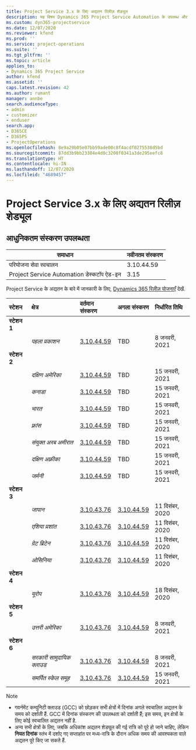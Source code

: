 ```yaml
---
title: Project Service 3.x के लिए अद्यतन रिलीज़ शेड्यूल
description: यह विषय Dynamics 365 Project Service Automation के उपलब्ध और आगामी रिलीज़ के बारे में जानकारी प्रदान करता है.
ms.custom: dyn365-projectservice
ms.date: 12/07/2020
ms.reviewer: kfend
ms.prod: ''
ms.service: project-operations
ms.suite: ''
ms.tgt_pltfrm: ''
ms.topic: article
applies_to:
- Dynamics 365 Project Service
author: kfend
ms.assetid: ''
caps.latest.revision: 42
ms.author: rumant
manager: annbe
search.audienceType:
- admin
- customizer
- enduser
search.app:
- D365CE
- D365PS
- ProjectOperations
ms.openlocfilehash: 8e9a29b05e07bb59ade00c8f4acdf0275538d5bd
ms.sourcegitcommit: 87dd3b9bb23384e4d0c3208f0341a3de295eefc8
ms.translationtype: HT
ms.contentlocale: hi-IN
ms.lasthandoff: 12/07/2020
ms.locfileid: "4689457"
---
```

# <a name="update-release-schedule-for-project-service-3x"></a>Project Service 3.x के लिए अद्यतन रिलीज़ शेड्यूल

## <a name="latest-version-availability"></a>आधुनिकतम संस्करण उपलब्धता

| समाधान  | नवीनतम संस्करण |
|-------|----|
| परियोजना सेवा स्वचालन    | 3.10.44.59 |
| Project Service Automation डेस्कटॉप ऐड-इन                | 3.15          |

Project Service के अद्यतन के बारे में जानकारी के लिए, [Dynamics 365 रिलीज़ योजनाएँ](https://docs.microsoft.com/dynamics365/release-plans/) देखें. 

| स्टेशन  | क्षेत्र | वर्तमान संस्करण | अगला संस्करण |  निर्धारित तिथि
| :---   | :---   | :---   | :---   |:---   |         
|<strong>स्टेशन 1</strong> | |  |  | |
| | <i>पहला प्रकाशन</i> | [3.10.44.59](whats-new-ur-26.md) | TBD | 8 जनवरी, 2021
|<strong>स्टेशन 2</strong> | |  |  | |
| | <i>दक्षिण अमेरिका</i> | [3.10.44.59](whats-new-ur-26.md) | TBD | 15 जनवरी, 2021
| | <i>कनाडा</i> | [3.10.44.59](whats-new-ur-26.md) | TBD | 15 जनवरी, 2021
| | <i>भारत</i> | [3.10.44.59](whats-new-ur-26.md) | TBD | 15 जनवरी, 2021
| | <i>फ़्रांस</i> | [3.10.44.59](whats-new-ur-26.md) | TBD | 15 जनवरी, 2021
| | <i>संयुक्त अरब अमीरात</i> | [3.10.44.59](whats-new-ur-26.md) | TBD | 15 जनवरी, 2021
| | <i>दक्षिण अफ़्रीका</i> | [3.10.44.59](whats-new-ur-26.md) | TBD | 15 जनवरी, 2021
| | <i>जर्मनी</i> | [3.10.44.59](whats-new-ur-26.md) | TBD | 15 जनवरी, 2021
|<strong>स्टेशन 3</strong> | |  |  | |
| | <i>जापान</i> | [3.10.43.76](whats-new-ur-25.md) | [3.10.44.59](whats-new-ur-26.md) | 11 दिसंबर, 2020
| | <i>एशिया प्रशांत</i> | [3.10.43.76](whats-new-ur-25.md) | [3.10.44.59](whats-new-ur-26.md) | 11 दिसंबर, 2020
| | <i>ग्रेट ब्रिटेन</i> | [3.10.43.76](whats-new-ur-25.md) | [3.10.44.59](whats-new-ur-26.md) | 11 दिसंबर, 2020
| | <i>ओसिनिया</i> | [3.10.43.76](whats-new-ur-25.md) | [3.10.44.59](whats-new-ur-26.md) | 11 दिसंबर, 2020
|<strong>स्टेशन 4</strong> | |  |  | |
| | <i>यूरोप</i> | [3.10.43.76](whats-new-ur-25.md) | [3.10.44.59](whats-new-ur-26.md) | 18 दिसंबर, 2020
|<strong>स्टेशन 5</strong> | |  |  | |
| | <i>उत्तरी अमेरिका</i> | [3.10.43.76](whats-new-ur-25.md) | [3.10.44.59](whats-new-ur-26.md) | 8 जनवरी, 2021
|<strong>स्टेशन 6</strong> | |  |  | |
| | <i>सरकारी सामुदायिक क्लाउड</i> | [3.10.43.76](whats-new-ur-25.md) | [3.10.44.59](whats-new-ur-26.md) | 8 जनवरी, 2021
| | <i>समर्पित स्केल समूह</i> | [3.10.43.76](whats-new-ur-25.md) | [3.10.44.59](whats-new-ur-26.md) | 15 जनवरी, 2021

>[!Note]
> - गवर्नमेंट कम्युनिटी क्लाउड (GCC) को छोड़कर सभी क्षेत्रों में दिनांक अगले स्वचालित अद्यतन के समय को दर्शाती हैं. GCC में दिनांक संस्करण की उपलब्धता को दर्शाती हैं; इस समय, इन क्षेत्रों के लिए कोई स्वचालित अद्यतन नहीं है.
> - अन्य सभी क्षेत्रों के लिए, जबकि अधिकांश अद्यतन शेड्यूल की गई रात्रि को पूरे हो जाने चाहिए, लेकिन **नियत दिनांक** स्तंभ में दर्शाए गए सप्ताहांत पर मध्य-रात्रि के दौरान अधिक समय की आवश्यकता वाले अद्यतन पूरे किए जा सकते हैं.
